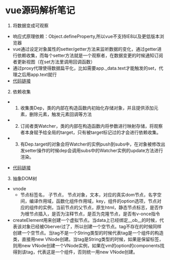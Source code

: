 # vue源码解析笔记
1. 将数据变成可观察
  - 响应式原理依赖：Object.defineProperty,所以vue不支持IE8以及更低版本浏览器
  - vue通过设定对象属性的setter/getter方法来监听数据的变化，通过getter进行依赖收集，而每个setter方法就是一个观察者，在数据变更的时候通知订阅者更新视图（在set方法里调用回调函数）
  - 通过proxy代理使得数据扁平化，比如需要app._data.text才能触发的set，代理之后用app.text就行
  - [代码链接](https://github.com/answershuto/learnVue/blob/master/docs/%E5%93%8D%E5%BA%94%E5%BC%8F%E5%8E%9F%E7%90%86.MarkDown)
  2. 依赖收集
  - 1. 收集类Dep，类的内部在构造函数内初始化存储对象，并且提供添加元素，删除元素，触发元素回调等方法
  - 2. 订阅者类Watcher，类的内部在构造函数内将参数进行映射存储，将观察者本身赋予给全局的target，只有被target标记过的才会进行依赖收集。
  - 3. 有Dep.target的对象会将Watcher的实例push到subs中，在对象被修改出发setter操作的时候dep会调用subs中的Watcher实例的update方法进行渲染。

- [代码链接](https://github.com/answershuto/learnVue/blob/master/docs/%E4%BE%9D%E8%B5%96%E6%94%B6%E9%9B%86.MarkDown)

3. 抽象DOM树
- vnode
  - 节点标签名， 子节点， 节点对象，文本，对应的真实dom节点，名字空间，编译作用域，函数化组件作用域，key，组件的option选项，节点对应的组件的实例，当前节点的父节点，原生html，静态节点标志，是否作为根节点插入，是否为注释节点，是否为克隆节点，是否有v-once指令
- createElement用来创建一个虚拟节点。当data上已经绑定__ob__的时候，代表该对象已经被Oberver过了，所以创建一个空节点。tag不存在的时候同样创建一个空节点。当tag不是一个String类型的时候代表tag是一个组件的构造类，直接用new VNode创建。当tag是String类型的时候，如果是保留标签，则用new VNode创建一个VNode实例，如果在vm的option的components找得到该tag，代表这是一个组件，否则统一用new VNode创建。

